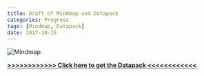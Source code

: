 ```yaml
---
title: Draft of Mindmap and Datapack
categories: Progress
tags: [Mindmap, Datapack]
date: 2017-10-15
---
```


![Mindmap](/images/draft_mindmap.jpg)

[**>>>>>>>>>>>> Click here to get the Datapack <<<<<<<<<<<<**](/files/draft_datapack.pdf)